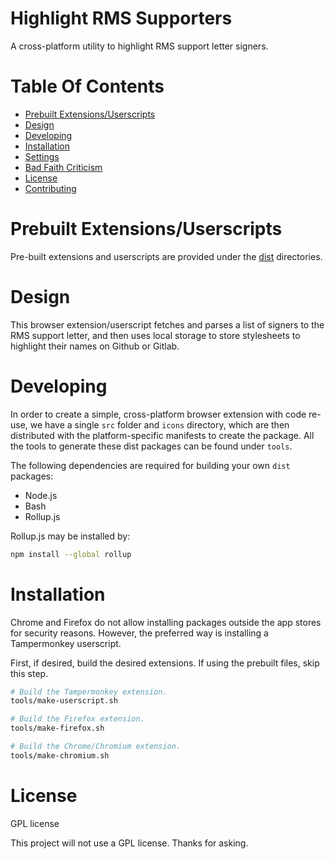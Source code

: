 # Highlight RMS Supporters
A cross-platform utility to highlight RMS support letter signers.

# Table Of Contents

- [Prebuilt Extensions/Userscripts](#prebuilt-extensionsuserscripts)
- [Design](#design)
- [Developing](#developing)
- [Installation](#installation)
- [Settings](#settings)
- [Bad Faith Criticism](#bad-faith-criticism)
- [License](#license)
- [Contributing](#contributing)

# Prebuilt Extensions/Userscripts

Pre-built extensions and userscripts are provided under the [dist](/dist) directories.

# Design

This browser extension/userscript fetches and parses a list of signers to the RMS support letter, and then uses local storage to store stylesheets to highlight their names on Github or Gitlab.

# Developing

In order to create a simple, cross-platform browser extension with code re-use, we have a single `src` folder and `icons` directory, which are then distributed with the platform-specific manifests to create the package. All the tools to generate these dist packages can be found under `tools`.

The following dependencies are required for building your own `dist` packages:
- Node.js
- Bash
- Rollup.js

Rollup.js may be installed by:

```bash
npm install --global rollup
```

# Installation

Chrome and Firefox do not allow installing packages outside the app stores for security reasons. However, the preferred way is installing a Tampermonkey userscript.

First, if desired, build the desired extensions. If using the prebuilt files, skip this step.

```bash
# Build the Tampermonkey extension.
tools/make-userscript.sh

# Build the Firefox extension.
tools/make-firefox.sh

# Build the Chrome/Chromium extension.
tools/make-chromium.sh
```


# License

GPL license

This project will not use a GPL license. Thanks for asking.

